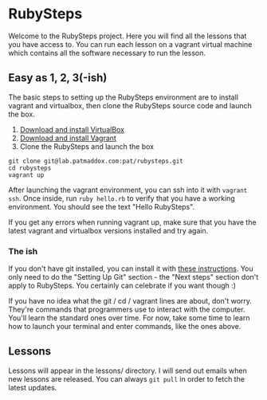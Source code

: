 # RubySteps

Welcome to the RubySteps project. Here you will find all the lessons that you
have access to. You can run each lesson on a vagrant virtual machine which contains all
the software necessary to run the lesson.

## Easy as 1, 2, 3(-ish)

The basic steps to setting up the RubySteps environment are to install vagrant
and virtualbox, then clone the RubySteps source code and launch the box.

1. [Download and install VirtualBox](https://www.virtualbox.org/wiki/Downloads)
2. [Download and install Vagrant](https://docs.vagrantup.com/v2/installation/index.html)
3. Clone the RubySteps and launch the box

```
git clone git@lab.patmaddox.com:pat/rubysteps.git
cd rubysteps
vagrant up
```

After launching the vagrant environment, you can ssh into it with `vagrant
ssh`. Once inside, run `ruby hello.rb` to verify that you have a working
environment. You should see the text "Hello RubySteps".

If you get any errors when running vagrant up, make sure that you have the
latest vagrant and virtualbox versions installed and try again.

### The ish

If you don't have git installed, you can install it with
[these instructions](https://help.github.com/articles/set-up-git). You only need
to do the "Setting Up Git" section - the "Next steps" section don't apply to
RubySteps. You certainly can celebrate if you want though :)

If you have no idea what the git / cd / vagrant lines are about, don't
worry. They're commands that programmers use to interact with the
computer. You'll learn the standard ones over time. For now, take some time to
learn how to launch your terminal and enter commands, like the ones above.

## Lessons

Lessons will appear in the lessons/ directory. I will send out emails when new
lessons are released. You can always `git pull` in order to fetch the latest
updates.
